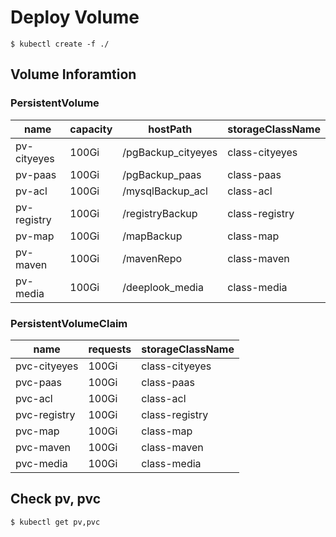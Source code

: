 # Deploy Volume

```shell
$ kubectl create -f ./
```

## Volume Inforamtion

### PersistentVolume
|name|capacity|hostPath|storageClassName|
|-|-|-|-|
|pv-cityeyes|100Gi|/pgBackup_cityeyes|class-cityeyes|
|pv-paas|100Gi|/pgBackup_paas|class-paas|
|pv-acl|100Gi|/mysqlBackup_acl|class-acl|
|pv-registry|100Gi|/registryBackup|class-registry|
|pv-map|100Gi|/mapBackup|class-map|
|pv-maven|100Gi|/mavenRepo|class-maven|
|pv-media|100Gi|/deeplook_media|class-media|

### PersistentVolumeClaim

|name|requests|storageClassName|
|-|-|-|
|pvc-cityeyes|100Gi|class-cityeyes|
|pvc-paas|100Gi|class-paas|
|pvc-acl|100Gi|class-acl|
|pvc-registry|100Gi|class-registry|
|pvc-map|100Gi|class-map|
|pvc-maven|100Gi|class-maven|
|pvc-media|100Gi|class-media|

## Check pv, pvc

```shell
$ kubectl get pv,pvc
```
